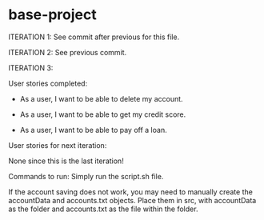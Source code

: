 # base-project

ITERATION 1: See commit after previous for this file.

ITERATION 2: See previous commit.

ITERATION 3: 

  User stories completed:
  
   - As a user, I want to be able to delete my account.
    
   - As a user, I want to be able to get my credit score.
    
   - As a user, I want to be able to pay off a loan.


  User stories for next iteration:
    
   None since this is the last iteration!


  Commands to run:
    Simply run the script.sh file. 

  If the account saving does not work, you may need to manually create the accountData and accounts.txt objects. Place them in src, with accountData as the folder and accounts.txt as the file within the folder.
